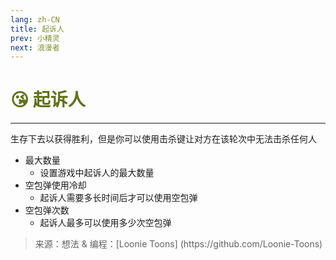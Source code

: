 ```yaml
---
lang: zh-CN
title: 起诉人
prev: 小精灵
next: 浪漫者
---
```


# <font color="#617218">😘 <b>起诉人</b></font> <Badge text="Benign" type="tip" vertical="middle"/>

***

生存下去以获得胜利，但是你可以使用击杀键让对方在该轮次中无法击杀任何人

- 最大数量
  - 设置游戏中起诉人的最大数量
- 空包弹使用冷却
  - 起诉人需要多长时间后才可以使用空包弹
- 空包弹次数
  - 起诉人最多可以使用多少次空包弹

> 来源：想法 & 编程：[Loonie Toons]
> (https\://github.com/Loonie-Toons)
